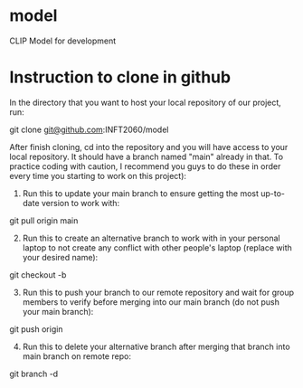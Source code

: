 # model
CLIP Model for development

# Instruction to clone in github
In the directory that you want to host your local repository of our project, run:

git clone git@github.com:INFT2060/model

After finish cloning, cd into the repository and you will have access to your local repository. It should have a branch named "main" already in that. To practice coding with caution, I recommend you guys to do these in order every time you starting to work on this project):

1. Run this to update your main branch to ensure getting the most up-to-date version to work with:

git pull origin main

2. Run this to create an alternative branch to work with in your personal laptop to not create any conflict with other people's laptop (replace <branch-name> with your desired name):

git checkout -b <branch-name>

3. Run this to push your branch to our remote repository and wait for group members to verify before merging into our main branch (do not push your main branch):

git push origin <branch-name>

4. Run this to delete your alternative branch after merging that branch into main branch on remote repo:

git branch -d <branch-name>
